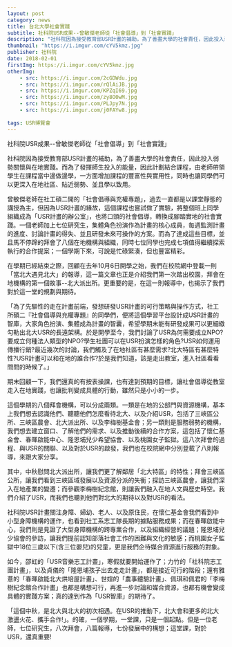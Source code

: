 ```yaml
---
layout: post
category: news
title: 台北大學社會實踐
subtitle: 社科院USR成果--曾敏傑老師從「社會倡導」到「社會實踐」
description: "社科院因為接受教育部USR計畫的補助，為了善盡大學的社會責任，因此投入弱勢關懷與在地實踐。而為了發揮師生投入的能量，因此計劃結合課程..."
thumbnail: "https://i.imgur.com/cYV5kmz.jpg"
publisher: 社科院
date: 2018-02-01
firstImg: https://i.imgur.com/cYV5kmz.jpg
otherImg:
    - src: https://i.imgur.com/2cGDWdu.jpg
    - src: https://i.imgur.com/rQlAiJB.jpg
    - src: https://i.imgur.com/KPZqI69.jpg
    - src: https://i.imgur.com/zy8O0wM.jpg
    - src: https://i.imgur.com/PLJpy7N.jpg
    - src: https://i.imgur.com/j0FAYw8.jpg
    
tags: USR博覽會
---
```


社科院USR成果--曾敏傑老師從「社會倡導」到「社會實踐」

社科院因為接受教育部USR計畫的補助，為了善盡大學的社會責任，因此投入弱勢關懷與在地實踐。而為了發揮師生投入的能量，因此計劃結合課程，由老師帶領學生在課程當中邊做邊學，一方面增加課程的豐富性與實用性，同時也讓同學們可以更深入在地社區、貼近弱勢、並且學以致用。

曾敏傑老師在社工碩二開的「社會倡導與充權專題」，過去一直都是以課堂靜態的講授為主，但因為USR計畫的緣故，這個課程也嘗試做了實驗，將整個班上同學組織成為「USR計畫的辦公室」，也將口頭的社會倡導，轉換成腳踏實地的社會實踐。一個老師加上七位研究生，集體角色扮演作為計畫的核心成員，每週監測計畫的進度、討論計畫的得失、並且研發未來可操作的方案。而為了達成這些目標，並且馬不停蹄的拜會了八個在地機構與組織，同時七位同學也完成七項值得繼續探索執行的合作提案；一個學期下來，可說是忙碌緊湊，但也豐富精彩。

在學期已經結束之際，回顧在去年10月6日開學之始，我們在校院網中登載一則「當北大遇見北大」的報導，這一篇文章也正是介紹我們第一次踏出校園，拜會在地機構的第一個故事--北大派出所。更重要的是，在這一則報導中，也揭示了我們對於這一堂的規劃與期待。

「為了先驅性的走在計畫前端，發想研發USR計畫的可行策略與操作方式，社工所碩二『社會倡導與充權專題』的同學們，便將這個學習平台設計成USR計畫的智庫，大家角色扮演、集體成為計畫的智囊，希望學期末能有研發成果可以更細緻勾勒出北大USR的長遠架構。於是開學至今，我們討論了USR為何需要成立NPO?要成立何種法人類型的NPO?學生社團可以在USR扮演怎樣的角色?USR如何運用傳播行銷?最近幾次的討論，我們觸及了在地社區有甚麼需求?北大特區有甚麼特性?USR計畫可以和在地的誰合作?於是我們知道，該是走出教室，進入社區看看問問的時候了。」

期末回顧一下，我們還真的有按表操課，也有達到預期的目標，讓社會倡導從教室走入在地實踐，也讓批判變成具體的行動，雖然只是小小的一步。

這個學期的八個拜會機構，可以分成兩類。一類是在地的公部門與資源機構，基本上我們想去認識他們、聽聽他們怎麼看待北大、以及介紹USR，包括了三峽區公所、三峽區農會、北大派出所、以及李梅樹基金會；另一類則是服務弱勢的機構，我們想去建立窗口、了解他們的需求、以及推動後續的合作方案，這包括了懷仁基金會、春暉啟能中心、隆恩埔兒少希望協會、以及桃園女子監獄。這八次拜會的過程、與USR的關聯、以及對於USR的啟發，我們也在校院網中分別登載了八則報導，來跟大家分享。

其中，中秋慰問北大派出所，讓我們更了解鄰居「北大特區」的特性；拜會三峽區公所，讓我們看到三峽區域發展以及資源分派的失衡；探訪三峽區農會，讓我們深入在地產業的變遷；而參觀李梅樹紀念館，則讓我們融入在地人文與歷史時空。我們介紹了USR，而我們也聽到他們對北大的期待以及對USR的看法。

社科院USR計畫關注身障、婦幼、老人、以及原住民，在懷仁基金會我們看到中小型身障機構的運作，也看到社工系志工隊長期的據點服務成果；而在春暉啟能中心，我們則是見證了大型身障機構的跨專業合作，以及組織經營的議題；隆恩埔兒少協會的參訪，讓我們提前認知部落社會工作的困難與文化的敏感；而桃園女子監獄中18位三歲以下(含三位嬰兒)的兒童，更是我們企待媒合資源進行服務的對象。

如今，邵虹的「USR音樂志工計畫」，寒假就要開始運作了；力竹的「社科院志工團計畫」，以及貞儀的「隆恩埔孩子出去走走計畫」，都是接近可行的階段；還有雅薏的「春暉啟能北大烘培屋計畫」、世媗的「農事體驗計畫」、佩琪和佩君的「李梅樹紀念館合作計畫」也都是構想可行，再進一步討論和媒合資源，也都有機會變成具體的實踐方案；真的達到作為「USR智庫」的期待了。

「這個中秋，是北大與北大的初次相遇。在USR的推動下，北大會和更多的北大激盪火花、攜手合作!」。的確，一個學期，一堂課，只是一個起點。但是一位老師，七位研究生，八次拜會，八篇報導，七份發展中的構想；這堂課，對於USR，還真重要!